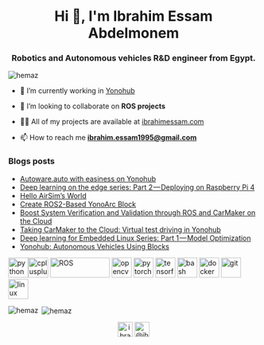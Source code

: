 <h1 align="center">Hi 👋, I'm Ibrahim Essam Abdelmonem</h1>
<h3 align="center">Robotics and Autonomous vehicles R&D engineer from Egypt.</h3>

<p align="left"> <img src="https://komarev.com/ghpvc/?username=hemaz" alt="hemaz" /> </p>

- 🔭 I’m currently working in [Yonohub](Yonohub.com)

- 👯 I’m looking to collaborate on **ROS projects**

- 👨‍💻 All of my projects are available at [ibrahimessam.com](https://ibrahimessam.com)

- 📫 How to reach me **ibrahim.essam1995@gmail.com**

### Blogs posts
<!-- BLOG-POST-LIST:START -->
- [Autoware.auto with easiness on Yonohub](https://medium.com/yonohub/autoware-auto-with-easiness-on-yonohub-5e81d4612d06?source=rss-46833f23c049------2)
- [Deep learning on the edge series: Part 2 — Deploying on Raspberry Pi 4](https://medium.com/yonohub/deep-learning-on-the-edge-series-part-2-deploying-on-raspberry-pi-4-48ddda0a2932?source=rss-46833f23c049------2)
- [Hello AirSim’s World](https://medium.com/yonohub/hello-airsims-world-866a3c29db41?source=rss-46833f23c049------2)
- [Create ROS2-Based YonoArc Block](https://medium.com/yonohub/create-ros2-based-yonoarc-block-b0671e25fb71?source=rss-46833f23c049------2)
- [Boost System Verification and Validation through ROS and CarMaker on the Cloud](https://medium.com/yonohub/boost-system-verification-and-validation-through-ros-and-carmaker-on-the-cloud-131ff6fa611e?source=rss-46833f23c049------2)
- [Taking CarMaker to the Cloud: Virtual test driving in Yonohub](https://medium.com/yonohub/taking-carmaker-to-the-cloud-virtual-test-driving-in-yonoarc-b96538acc5ab?source=rss-46833f23c049------2)
- [Deep learning for Embedded Linux Series: Part 1 — Model Optimization](https://medium.com/yonohub/deep-learning-for-embedded-linux-series-part-1-model-optimization-daa553a5979?source=rss-46833f23c049------2)
- [Yonohub: Autonomous Vehicles Using Blocks](https://towardsdatascience.com/yonohub-autonomous-vehicles-using-blocks-ef4a1838d92c?source=rss-46833f23c049------2)
<!-- BLOG-POST-LIST:END -->

<p align="left">  <img src="https://devicons.github.io/devicon/devicon.git/icons/python/python-original.svg" alt="python" width="40" height="40"/><img src="https://devicons.github.io/devicon/devicon.git/icons/cplusplus/cplusplus-original.svg" alt="cplusplus" width="40" height="40"/> <img src="https://upload.wikimedia.org/wikipedia/commons/b/bb/Ros_logo.svg" alt="ROS" width="120" height="40"/> <img src="https://www.vectorlogo.zone/logos/opencv/opencv-icon.svg" alt="opencv" width="40" height="40"/> <img src="https://www.vectorlogo.zone/logos/pytorch/pytorch-icon.svg" alt="pytorch" width="40" height="40"/> <img src="https://www.vectorlogo.zone/logos/tensorflow/tensorflow-icon.svg" alt="tensorflow" width="40" height="40"/>
<img src="https://www.vectorlogo.zone/logos/gnu_bash/gnu_bash-icon.svg" alt="bash" width="40" height="40"/> <img src="https://devicons.github.io/devicon/devicon.git/icons/docker/docker-original-wordmark.svg" alt="docker" width="40" height="40"/> <img src="https://www.vectorlogo.zone/logos/git-scm/git-scm-icon.svg" alt="git" width="40" height="40"/> <img src="https://devicons.github.io/devicon/devicon.git/icons/linux/linux-original.svg" alt="linux" width="40" height="40"/> </p><p><img align="left" src="https://github-readme-stats.vercel.app/api/top-langs/?username=hemaz&layout=compact&hide=html" alt="hemaz" /></p>

<p>&nbsp;<img align="center" src="https://github-readme-stats.vercel.app/api?username=hemaz&show_icons=true" alt="hemaz" /></p>

<p align="center">
<a href="https://linkedin.com/in/ibrahimessam" target="blank"><img align="center" src="https://cdn.jsdelivr.net/npm/simple-icons@3.0.1/icons/linkedin.svg" alt="ibrahimessam" height="30" width="30" /></a>
<a href="https://medium.com/@ibrahimessam" target="blank"><img align="center" src="https://cdn.jsdelivr.net/npm/simple-icons@3.0.1/icons/medium.svg" alt="@ibrahimessam" height="30" width="30" /></a>
</p>
